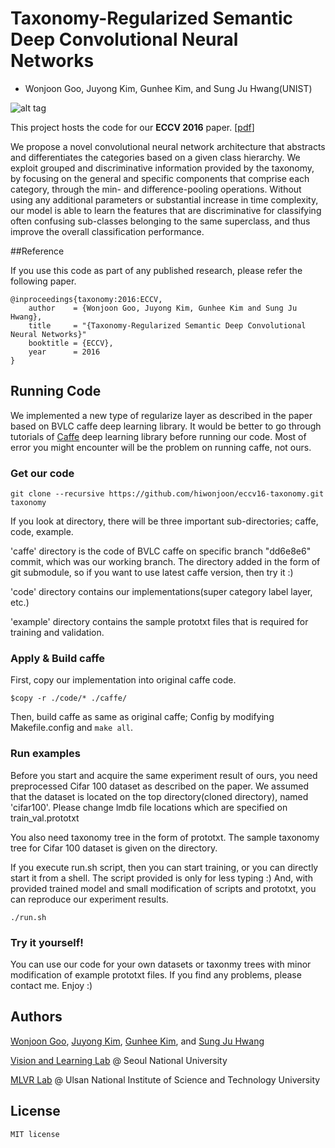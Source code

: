 # Taxonomy-Regularized Semantic Deep Convolutional Neural Networks

+ Wonjoon Goo, Juyong Kim, Gunhee Kim, and Sung Ju Hwang(UNIST)

![alt tag](https://raw.githubusercontent.com/hiwonjoon/eccv16-taxonomy/master/miscellaneous/headline.png)

This project hosts the code for our **ECCV 2016** paper. [[pdf](http://#)]

We propose a novel convolutional neural network architecture
that abstracts and differentiates the categories based on a given class
hierarchy. We exploit grouped and discriminative information provided
by the taxonomy, by focusing on the general and specific components
that comprise each category, through the min- and difference-pooling
operations. Without using any additional parameters or substantial increase
in time complexity, our model is able to learn the features that are
discriminative for classifying often confusing sub-classes belonging to the
same superclass, and thus improve the overall classification performance.


##Reference

If you use this code as part of any published research, please refer the following paper.

```
@inproceedings{taxonomy:2016:ECCV,
    author    = {Wonjoon Goo, Juyong Kim, Gunhee Kim and Sung Ju Hwang},
    title     = "{Taxonomy-Regularized Semantic Deep Convolutional Neural Networks}"
    booktitle = {ECCV},
    year      = 2016
}
```

## Running Code

We implemented a new type of regularize layer as described in the paper based on BVLC caffe deep learning library.
It would be better to go through tutorials of [Caffe](https://github.com/BVLC/caffe]) deep learning library before running our code. Most of error you might encounter will be the problem on running caffe, not ours.

### Get our code
```
git clone --recursive https://github.com/hiwonjoon/eccv16-taxonomy.git taxonomy
```

If you look at directory, there will be three important sub-directories; caffe, code, example.

'caffe' directory is the code of BVLC caffe on specific branch "dd6e8e6" commit, which was our working branch. The directory added in the form of git submodule, so if you want to use latest caffe version, then try it :)

'code' directory contains our implementations(super category label layer, etc.)

'example' directory contains the sample prototxt files that is required for training and validation.


### Apply & Build caffe

First, copy our implementation into original caffe code.
```
$copy -r ./code/* ./caffe/
```
Then, build caffe as same as original caffe; Config by modifying Makefile.config and `make all`.

### Run examples

Before you start and acquire the same experiment result of ours, you need preprocessed Cifar 100 dataset as described on the paper. We assumed that the dataset is located on the top directory(cloned directory), named 'cifar100'. Please change lmdb file locations which are specified on train_val.prototxt

You also need taxonomy tree in the form of prototxt. The sample taxonomy tree for Cifar 100 dataset is given on the directory.

If you execute run.sh script, then you can start training, or you can directly start it from a shell. The script provided is only for less typing :) And, with provided trained model and small modification of scripts and prototxt, you can reproduce our experiment results.

```
./run.sh
```

### Try it yourself!

You can use our code for your own datasets or taxonmy trees with minor modification of example prototxt files.
If you find any problems, please contact me. Enjoy :)


## Authors

[Wonjoon Goo](http://vision.snu.ac.kr/wonjoongoo/), [Juyong Kim](http://juyongkim.com/), [Gunhee Kim](http://www.cs.cmu.edu/~gunhee/),
and [Sung Ju Hwang](http://www.sungjuhwang.com/)

[Vision and Learning Lab](http://vision.snu.ac.kr/) @ Seoul National University

[MLVR Lab](http://vision-1.unist.ac.kr/) @ Ulsan National Institute of Science and Technology University

## License
    MIT license
